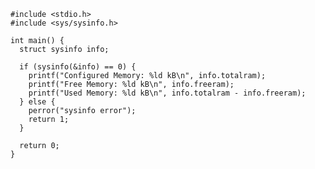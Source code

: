     #include <stdio.h>
    #include <sys/sysinfo.h>
    
    int main() {
      struct sysinfo info;
      
      if (sysinfo(&info) == 0) {
        printf("Configured Memory: %ld kB\n", info.totalram);
        printf("Free Memory: %ld kB\n", info.freeram);
        printf("Used Memory: %ld kB\n", info.totalram - info.freeram);
      } else {
        perror("sysinfo error");
        return 1;
      }
    
      return 0;
    }

